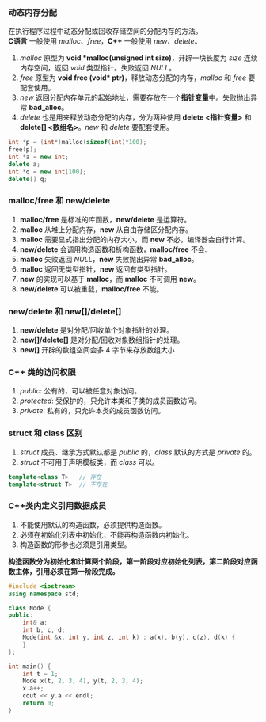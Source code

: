 ### 动态内存分配
在执行程序过程中动态分配或回收存储空间的分配内存的方法。   
**C语言** 一般使用 $malloc、free$，**C++** 一般使用 $new、delete$。
1. $malloc$ 原型为 **void \*malloc(unsigned int size)**，开辟一块长度为 $size$ 连续内存空间，返回 $void$ 类型指针。失败返回 $NULL$。
2. $free$ 原型为 **void free (void\* ptr)**，释放动态分配的内存，$malloc$ 和 $free$ 要配套使用。
3. $new$ 返回分配内存单元的起始地址，需要存放在一个**指针变量**中。失败抛出异常 **bad_alloc**。
4. $delete$ 也是用来释放动态分配的内存，分为两种使用 **delete <指针变量>** 和 **delete[] <数组名>**。$new$ 和 $delete$ 要配套使用。
```cpp
int *p = (int*)malloc(sizeof(int)*100);
free(p);
int *a = new int;
delete a;
int *q = new int[100];
delete[] q;
```

### malloc/free 和 new/delete
1. **malloc/free** 是标准的库函数，**new/delete** 是运算符。
2. **malloc** 从堆上分配内存，**new** 从自由存储区分配内存。
3. **malloc** 需要显式指出分配的内存大小，而 **new** 不必，编译器会自行计算。
4. **new/delete** 会调用构造函数和析构函数，**malloc/free** 不会.
5. **malloc** 失败返回 $NULL$，**new** 失败抛出异常 **bad_alloc**。
6. **malloc** 返回无类型指针，**new** 返回有类型指针。
7. **new** 的实现可以基于 **malloc**，而 **malloc** 不可调用 **new**。
8. **new/delete** 可以被重载，**malloc/free** 不能。

### new/delete 和 new[]/delete[]
1. **new/delete** 是对分配/回收单个对象指针的处理。
2. **new[]/delete[]** 是对分配/回收对象数组指针的处理。
3. **new[]** 开辟的数组空间会多 4 字节来存放数组大小

### C++ 类的访问权限
1. $public:$ 公有的，可以被任意对象访问。
2. $protected:$ 受保护的，只允许本类和子类的成员函数访问。
3. $private:$ 私有的，只允许本类的成员函数访问。

### struct 和 class 区别
1. $struct$ 成员、继承方式默认都是 $public$ 的，$class$ 默认的方式是 $private$ 的。
2. $struct$ 不可用于声明模板类，而 $class$ 可以。
```cpp
template<class T>   // 存在
template<struct T>  // 不存在
```

### C++类内定义引用数据成员
1. 不能使用默认的构造函数，必须提供构造函数。
2. 必须在初始化列表中初始化，不能再构造函数内初始化。
3. 构造函数的形参也必须是引用类型。

**构造函数分为初始化和计算两个阶段，第一阶段对应初始化列表，第二阶段对应函数主体，引用必须在第一阶段完成。**
```cpp
#include <iostream>
using namespace std;

class Node {
public:
	int& a;
	int b, c, d;
	Node(int &x, int y, int z, int k) : a(x), b(y), c(z), d(k) {
	}
};

int main() {
	int t = 1;
	Node x(t, 2, 3, 4), y(t, 2, 3, 4);
	x.a++;
	cout << y.a << endl;
	return 0;
}
```
